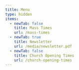 ```yaml
---
title: Menu
type: hidden
items:
  - newTab: false
    title: Mass Times
    url: /mass-times
  - newTab: true
    title: Newsletter
    url: /media/newsletter.pdf
  - newTab: false
    title: Church Opening Times
    url: /church-opening-times
---
```


